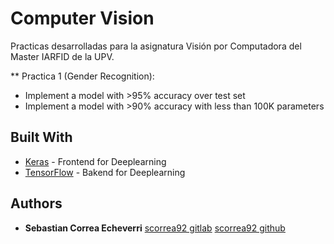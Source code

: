 # Computer Vision

Practicas desarrolladas para la asignatura Visión por Computadora del Master IARFID de la UPV.

** Practica 1 (Gender Recognition): 
* Implement a model with >95% accuracy over test set
* Implement a model with >90% accuracy with less than 100K parameters

## Built With

* [Keras](https://github.com/keras-team/keras) - Frontend for Deeplearning
* [TensorFlow](https://github.com/tensorflow/tensorflow) - Bakend for Deeplearning

## Authors

* **Sebastian Correa Echeverri** [scorrea92 gitlab](https://gitlab.com/scorrea92) [scorrea92 github](https://github.com/scorrea92)

